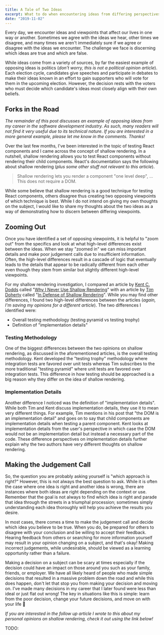 ```yaml
---
title: A Tale of Two Ideas
excerpt: What to do when encountering ideas from differing perspectives
date: "2019-11-02"
---
```


Every day, we encounter ideas and viewpoints that affect our lives in one way or
another. Sometimes we agree with the ideas we hear, other times we disagree, and
many times we aren't immediately sure if we agree or disagree with the ideas we
encounter. The challenge we face is discerning which ideas are true and which
are false.

While ideas come from a variety of sources, by far the easiest example of
opposing ideas is politics (_don't worry, this is not a political opinion
article_). Each election cycle, candidates give speeches and participate in
debates to make their ideas known in an effort to gain supporters who will vote
for them in the upcoming election. However, the decision rests with the voters
who must decide which candidate's ideas most closely align with their own
beliefs.

## Forks in the Road

_The remainder of this post discusses an example of opposing ideas from my
career in the software development industry. As such, many readers will not find
it very useful due to its technical nature. If you are interested in a more
general example, please let me know in the comments. Thanks!_

Over the last few months, I've been interested in the topic of testing React
components and I came across the concept of shallow rendering. In a nutshell,
shallow rendering allows you to test React components without rendering their
child components. React's documentation says the following about shallow
rendering (_plus some other stuff not relevant to this article_).

> Shallow rendering lets you render a component "one level deep", … This does
> not require a DOM.

While some believe that shallow rendering is a good technique for testing React
components, others disagree thus creating two opposing viewpoints of which
technique is best. While I do not intend on giving my own thoughts on the
subject, I would like to share my thoughts about the two ideas as a way of
demonstrating how to discern between differing viewpoints.

## Zooming Out

Once you have identified a set of opposing viewpoints, it is helpful to "zoom
out" from the specifics and look at what high-level differences exist between
the ideas. When we stay "zoomed in" we can miss important details and make poor
judgement calls due to insufficient information. Often, the high-level
differences result in a cascade of logic that eventually leads to the details
that appear to be radically different from each other even though they stem from
similar but slightly different high-level viewpoints.

For my shallow rendering investigation, I compared an article by
[Kent C. Dodds](https://kentcdodds.com) called
"[Why I Never Use Shallow Rendering](https://kentcdodds.com/blog/why-i-never-use-shallow-rendering)"
with an article by [Tim Doherty](https://twitter.com/TimCDoherty) called
"[In Defense of Shallow Rendering](https://javascript.plainenglish.io/in-defense-of-shallow-rendering-5f627f7c155d)".
While you may find other differences, I found two high-level differences between
the articles (_again, I'm saving my opinions for a different article_). The two
differences I identified were:

- Overall testing methodology (testing pyramid vs testing trophy)
- Definition of "implementation details"

### Testing Methodology

One of the biggest differences between the two opinions on shallow rendering, as
discussed in the aforementioned articles, is the overall testing methodology.
Kent developed the "testing trophy" methodology where integration tests are
favored over unit tests whereas Tim subscribes to the more traditional "testing
pyramid" where unit tests are favored over integration tests. This difference in
how testing should be approached is a big reason why they differ on the idea of
shallow rendering.

### Implementation Details

Another difference I noticed was the definition of "implementation details".
While both Tim and Kent discuss implementation details, they use it to mean very
different things. For example, Tim mentions in his post that "the DOM is an
implementation detail" and goes on to say that child components are
implementation details when testing a parent component. Kent looks at
implementation details from the user's perspective in which case the DOM would
not be an implementation detail but instead a necessary part of the code. These
difference perspectives on implementation details further explain why the two
authors have very different thoughts on shallow rendering.

## Making the Judgement Call

So, the question you are probably asking yourself is "which approach is right?"
However, this is not always the best question to ask. While it is often the case
where one idea is right and another idea is wrong, there are instances where
both ideas are right depending on the context or use. Remember that the goal is
not always to find which idea is right and parade that idea through the streets
in a triumphal procession; sometimes simply understanding each idea thoroughly
will help you achieve the results you desire.

In most cases, there comes a time to make the judgement call and decide which
idea you believe to be true. When you do, be prepared for others to disagree
with your conclusion and be willing to accept their feedback. Hearing feedback
from others or searching for more information yourself may result in your
opinion changing on a subject, and that's okay! Making incorrect judgements,
while undesirable, should be viewed as a learning opportunity rather than a
failure.

Making a decision on a subject can be scary at times especially if the decision
could have an impact on those around you such as your family, friends, or
employer. We have all likely heard of people who made simple decisions that
resulted in a massive problem down the road and while this does happen, don't
let that stop you from making your decision and moving on. I've made many
decisions in my career that I later found were less than ideal or just flat out
wrong! The key in situations like this is simple: learn from the poor decision,
change your future decisions, and move on with your life 🙂

_If you are interested in the follow up article I wrote to this about my
personal opinions on shallow rendering, check it out using the link below!_

TODO:
